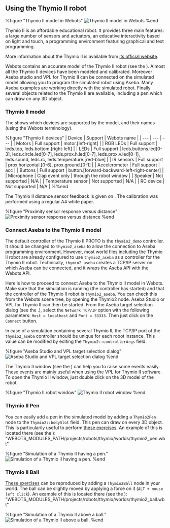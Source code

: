 ## Using the Thymio II robot


%figure "Thymio II model in Webots"
![Thymio II model in Webots](png/thymio2.png)
%end

Thymio II is an affordable educational robot. It provides three main features: a
large number of sensors and actuators, an educative interactivity based on light
and touch, a programming environment featuring graphical and text programming.

More information about the Thymio II is available from [its official
website](https://aseba.wikidot.com/en:thymio).

Webots contains an accurate model of the Thymio II robot (see the ). Almost all
the Thymio II devices have been modeled and calibrated. Moreover Aseba studio
and VPL for Thymio II can be connected on the simulated model allowing you to
program the simulated robot using Aseba. Many Aseba examples are working
directly with the simulated robot. Finally several objects related to the Thymio
II are available, including a pen which can draw on any 3D object.

### Thymio II model

The  shows which devices are supported by the model, and their names (using the
Webots terminology).

%figure "Thymio II devices"
| Device | Support | Webots name |
| --- | --- | --- |
| Motors | Full support | motor.[left-right] |
| RGB LEDs | Full support | leds.top, leds.bottom.[right-left] |
| LEDs | Full support | leds.buttons.led[0-3], leds.circle.led[0-7], leds.prox.h.led[0-7],
leds.prox.v.led[0-1], leds.sound, leds.rc, leds.temperature.[red-blue] |
| IR sensors | Full support | prox.horizontal.[0-6], prox.ground.[0-1] |
| Accelerometer | Full support | acc |
| Buttons | Full support | button.[forward-backward-left-right-center] |
| Microphone | Clap event only | through the robot window |
| Speaker | Not supported | N/A |
| Temperature sensor | Not supported | N/A |
| RC device | Not supported | N/A |
%%end

The Thymio II distance sensor feedback is given on . The calibration was
performed using a regular A4 white paper.


%figure "Proximity sensor response versus distance"
![Proximity sensor response versus distance](png/thymio2_horizontal_prox_feedback.png)
%end

### Connect Aseba to the Thymio II model

The default controller of the Thymio II PROTO is the `thymio2_demo` controller.
It should be changed to `thymio2_aseba` to allow the connection to Aseba
programming environment. However, most world files including the Thymio II robot
are already configured to use `thymio2_aseba` as a controller for the Thymio II
robot. Technically, `thymio2_aseba` creates a TCP/IP server on which Aseba can
be connected, and it wraps the Aseba API with the Webots API.

Here is how to proceed to connect Aseba to the Thymio II model in Webots. Make
sure that the simulation is running (the controller has started) and that the
controller of the Thymio II robot is `thymio2_aseba`. You can check this from
the Webots scene tree, by opening the Thymio2 node. Aseba Studio or VPL for
Thymio II can then be started. From the Aseba target selection dialog (see the
.), select the `Network TCP/IP` option with the following parameters: `Host =
localhost` and `Port = 33333`. Then just click on the `Connect` button.

In case of a simulation containing several Thymio II, the TCP/IP port of the
`thymio2_aseba` controller should be unique for each robot instance. This value
can be modified by editing the `Thymio2::controllerArgs` field.


%figure "Aseba Studio and VPL target selection dialog"
![Aseba Studio and VPL target selection dialog](png/thymio2_aseba_target_selection.png)
%end

The Thymio II window (see the ) can help you to raise some events easily. These
events are mainly useful when using the VPL for Thymio II software. To open the
Thymio II window, just double click on the 3D model of the robot.


%figure "Thymio II robot window"
![Thymio II robot window](png/thymio2_window.png)
%end

### Thymio II Pen

You can easily add a pen in the simulated model by adding a `Thymio2Pen` node to
the `Thymio2::bodySlot` field. This pen can draw on every 3D object. This is
particularily useful to perform [these
exercises](https://aseba.wikidot.com/en:thymiodrawing). An example of this is
located there (see the ):
"WEBOTS\_MODULES\_PATH/projects/robots/thymio/worlds/thymio2\_pen.wbt"


%figure "Simulation of a Thymio II having a pen."
![Simulation of a Thymio II having a pen.](png/thymio2_pen.png)
%end

### Thymio II Ball

[These exercises](https://aseba.wikidot.com/en:thymioballeinverse) can be
reproduced by adding a `Thymio2Ball` node in your world. The ball can be
slightly moved by applying a force on it (`ALT + mouse left click`). An example
of this is located there (see the ):
"WEBOTS\_MODULES\_PATH/projects/robots/thymio/worlds/thymio2\_ball.wbt"


%figure "Simulation of a Thymio II above a ball."
![Simulation of a Thymio II above a ball.](png/thymio2_ball.png)
%end

